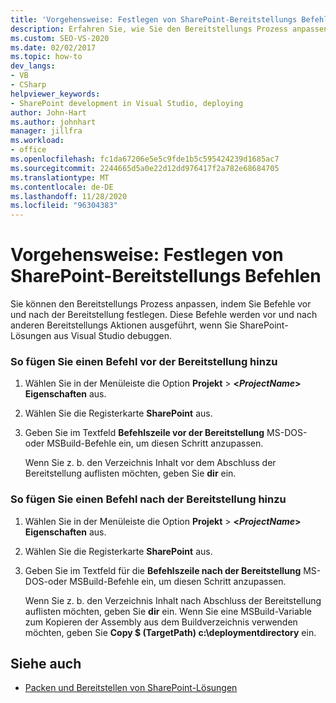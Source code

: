```yaml
---
title: 'Vorgehensweise: Festlegen von SharePoint-Bereitstellungs Befehlen | Microsoft-Dokumentation'
description: Erfahren Sie, wie Sie den Bereitstellungs Prozess anpassen, indem Sie die SharePoint-Befehle vor und nach der Bereitstellung festlegen.
ms.custom: SEO-VS-2020
ms.date: 02/02/2017
ms.topic: how-to
dev_langs:
- VB
- CSharp
helpviewer_keywords:
- SharePoint development in Visual Studio, deploying
author: John-Hart
ms.author: johnhart
manager: jillfra
ms.workload:
- office
ms.openlocfilehash: fc1da67206e5e5c9fde1b5c595424239d1685ac7
ms.sourcegitcommit: 2244665d5a0e22d12dd976417f2a782e68684705
ms.translationtype: MT
ms.contentlocale: de-DE
ms.lasthandoff: 11/28/2020
ms.locfileid: "96304383"
---
```

# <a name="how-to-set-sharepoint-deployment-commands"></a>Vorgehensweise: Festlegen von SharePoint-Bereitstellungs Befehlen
  Sie können den Bereitstellungs Prozess anpassen, indem Sie Befehle vor und nach der Bereitstellung festlegen. Diese Befehle werden vor und nach anderen Bereitstellungs Aktionen ausgeführt, wenn Sie SharePoint-Lösungen aus Visual Studio debuggen.

### <a name="to-add-a-pre-deployment-command"></a>So fügen Sie einen Befehl vor der Bereitstellung hinzu

1. Wählen Sie in der Menüleiste die Option **Projekt**  >  **\<*ProjectName*> Eigenschaften** aus.

2. Wählen Sie die Registerkarte **SharePoint** aus.

3. Geben Sie im Textfeld **Befehlszeile vor der Bereitstellung** MS-DOS-oder MSBuild-Befehle ein, um diesen Schritt anzupassen.

     Wenn Sie z. b. den Verzeichnis Inhalt vor dem Abschluss der Bereitstellung auflisten möchten, geben Sie **dir** ein.

### <a name="to-add-a-post-deployment-command"></a>So fügen Sie einen Befehl nach der Bereitstellung hinzu

1. Wählen Sie in der Menüleiste die Option **Projekt**  >  **\<*ProjectName*> Eigenschaften** aus.

2. Wählen Sie die Registerkarte **SharePoint** aus.

3. Geben Sie im Textfeld für die **Befehlszeile nach der Bereitstellung** MS-DOS-oder MSBuild-Befehle ein, um diesen Schritt anzupassen.

     Wenn Sie z. b. den Verzeichnis Inhalt nach Abschluss der Bereitstellung auflisten möchten, geben Sie **dir** ein. Wenn Sie eine MSBuild-Variable zum Kopieren der Assembly aus dem Buildverzeichnis verwenden möchten, geben Sie **Copy $ (TargetPath) c:\deploymentdirectory** ein.

## <a name="see-also"></a>Siehe auch
- [Packen und Bereitstellen von SharePoint-Lösungen](../sharepoint/packaging-and-deploying-sharepoint-solutions.md)
